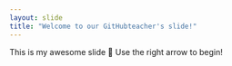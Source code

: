 ```yaml
---
layout: slide
title: "Welcome to our GitHubteacher's slide!"
---
```

This is my awesome slide :tada:
Use the right arrow to begin!
